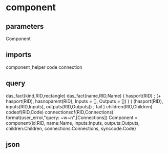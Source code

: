 # component
## parameters
  Component
## imports
  component_helper
  code
  connection
## query
  das_fact(kind,RID,rectangle)
  das_fact(name,RID,Name)
  ( hasport(RID) ; (\+ hasport(RID), hasnoparent(RID), Inputs = [], Outputs = []) )
  ( (hasport(RID), inputs(RID,Inputs), outputs(RID,Outputs)) ; fail )
  children(RID,Children)
  codeof(RID,Code)
  connectionsof(RID,Connections)
  format(user_error,"query: ~w~n",[Connections])
  Component = component{id:RID, name:Name, inputs:Inputs, outputs:Outputs, children:Children, connections:Connections, synccode:Code}
## json
